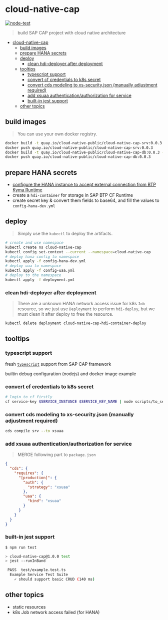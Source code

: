 # cloud-native-cap

[![node-test](https://github.com/Soontao/cloud-native-cap/actions/workflows/node-test.yml/badge.svg)](https://github.com/Soontao/cloud-native-cap/actions/workflows/node-test.yml)

> build SAP CAP project with cloud native architecture

- [cloud-native-cap](#cloud-native-cap)
  - [build images](#build-images)
  - [prepare HANA secrets](#prepare-hana-secrets)
  - [deploy](#deploy)
    - [clean hdi-deployer after deployment](#clean-hdi-deployer-after-deployment)
  - [tooltips](#tooltips)
    - [typescript support](#typescript-support)
    - [convert cf credentials to k8s secret](#convert-cf-credentials-to-k8s-secret)
    - [convert cds modeling to xs-security.json (manually adjustment required)](#convert-cds-modeling-to-xs-securityjson-manually-adjustment-required)
    - [add xsuaa authentication/authorization for service](#add-xsuaa-authenticationauthorization-for-service)
    - [built-in jest support](#built-in-jest-support)
  - [other topics](#other-topics)

## build images

> You can use your own docker registry.

```bash
docker build -t quay.io/cloud-native-public/cloud-native-cap-srv:0.0.3 -f cap-srv.Dockerfile .
docker push quay.io/cloud-native-public/cloud-native-cap-srv:0.0.3
docker build -t quay.io/cloud-native-public/cloud-native-cap-db:0.0.3 -f cap-db.Dockerfile .
docker push quay.io/cloud-native-public/cloud-native-cap-db:0.0.3
```

## prepare HANA secrets

* [configure the HANA instance to accept external connection from BTP Kyma Runtime](https://gist.github.com/Soontao/2d39877071ed0574377fcdb68a1c58df)
* create a `hdi-container` for storage in SAP BTP CF Runtime
* create secret key & convert them fields to base64, and fill the values to `config-hana-dev.yml`

## deploy

> Simply use the `kubectl` to deploy the artifacts.

```bash
# create and use namespace
kubectl create ns cloud-native-cap
kubectl config set-context --current --namespace=cloud-native-cap
# deploy hana config to namespace
kubectl apply -f config-hana-dev.yml
# deploy uaa to namespace
kubectl apply -f config-uaa.yml
# deploy to the namespace
kubectl apply -f deployment.yml
```

### clean hdi-deployer after deployment

> There are a unknown HANA network access issue for k8s `Job` resource, so we just use `Deployment` to perform `hdi-deploy`, but we must clean it after deploy to free the resource.

```bash
kubectl delete deployment cloud-native-cap-hdi-container-deploy
```

## tooltips

### typescript support

fresh [`typescript`](https://cap.cloud.sap/docs/get-started/using-typescript) support from SAP CAP framework 

builtin debug configuration (nodejs) and docker image example

### convert cf credentials to k8s secret

```bash
# login to cf firstly
cf service-key $SERVICE_INSTANCE $SERVICE_KEY_NAME | node scripts/to_secret.js > config-hana-dev.yml 
```

### convert cds modeling to xs-security.json (manually adjustment required)

```bash
cds compile srv --to xsuaa
```

### add xsuaa authentication/authorization for service

> MERGE following part to `package.json`

```json
{
  "cds": {
    "requires": {
      "[production]": {
        "auth": {
          "strategy": "xsuaa"
        },
        "uaa": {
          "kind": "xsuaa"
        }
      }
    }
  }
}
```

### built-in jest support

```bash
$ npm run test

> cloud-native-cap@1.0.0 test
> jest --runInBand

 PASS  test/example.test.ts
  Example Service Test Suite
    ✓ should support basic CRUD (140 ms)
```


## other topics

* static resources
* k8s Job network access failed (for HANA)

